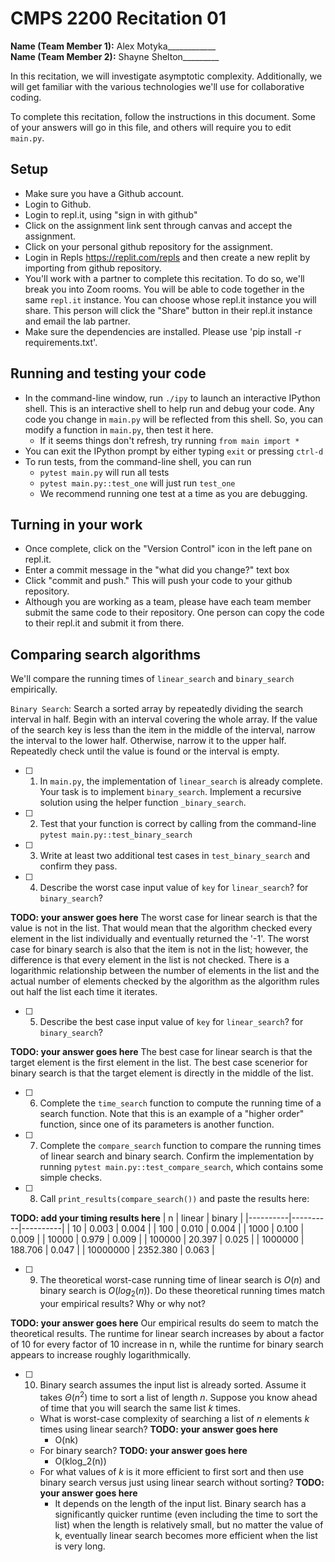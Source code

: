 # CMPS 2200  Recitation 01

**Name (Team Member 1):** Alex Motyka____________  
**Name (Team Member 2):** Shayne Shelton_________

In this recitation, we will investigate asymptotic complexity. Additionally, we will get familiar with the various technologies we'll use for collaborative coding.

To complete this recitation, follow the instructions in this document. Some of your answers will go in this file, and others will require you to edit `main.py`.


## Setup
- Make sure you have a Github account.
- Login to Github.
- Login to repl.it, using "sign in with github"
- Click on the assignment link sent through canvas and accept the assignment. 
- Click on your personal github repository for the assignment.
- Login in Repls https://replit.com/repls and then create a new replit by importing from github repository.
- You'll work with a partner to complete this recitation. To do so, we'll break you into Zoom rooms. You will be able to code together in the same `repl.it` instance. You can choose whose repl.it instance you will share. This person will click the "Share" button in their repl.it instance and email the lab partner.
- Make sure the dependencies are installed. Please use 'pip install -r requirements.txt'.

## Running and testing your code
- In the command-line window, run `./ipy` to launch an interactive IPython shell. This is an interactive shell to help run and debug your code. Any code you change in `main.py` will be reflected from this shell. So, you can modify a function in `main.py`, then test it here.
  + If it seems things don't refresh, try running `from main import *`
- You can exit the IPython prompt by either typing `exit` or pressing `ctrl-d`
- To run tests, from the command-line shell, you can run
  + `pytest main.py` will run all tests
  + `pytest main.py::test_one` will just run `test_one`
  + We recommend running one test at a time as you are debugging.

## Turning in your work

- Once complete, click on the "Version Control" icon in the left pane on repl.it.
- Enter a commit message in the "what did you change?" text box
- Click "commit and push." This will push your code to your github repository.
- Although you are working as a team, please have each team member submit the same code to their repository. One person can copy the code to their repl.it and submit it from there.

## Comparing search algorithms

We'll compare the running times of `linear_search` and `binary_search` empirically.

`Binary Search`: Search a sorted array by repeatedly dividing the search interval in half. Begin with an interval covering the whole array. If the value of the search key is less than the item in the middle of the interval, narrow the interval to the lower half. Otherwise, narrow it to the upper half. Repeatedly check until the value is found or the interval is empty.

- [ ] 1. In `main.py`, the implementation of `linear_search` is already complete. Your task is to implement `binary_search`. Implement a recursive solution using the helper function `_binary_search`. 

- [ ] 2. Test that your function is correct by calling from the command-line `pytest main.py::test_binary_search`

- [ ] 3. Write at least two additional test cases in `test_binary_search` and confirm they pass.

- [ ] 4. Describe the worst case input value of `key` for `linear_search`? for `binary_search`? 

**TODO: your answer goes here**
The worst case for linear search is that the value is not in the list. That would mean that the algorithm checked every element in the list individually and eventually returned the '-1'. The worst case for binary search is also that the item is not in the list; however, the difference is that every element in the list is not checked. There is a logarithmic relationship between the number of elements in the list and the actual number of elements checked by the algorithm as the algorithm rules out half the list each time it iterates.

- [ ] 5. Describe the best case input value of `key` for `linear_search`? for `binary_search`? 

**TODO: your answer goes here**
The best case for linear search is that the target element is the first element in the list. The best case scenerior for binary search is that the target element is directly in the middle of the list.

- [ ] 6. Complete the `time_search` function to compute the running time of a search function. Note that this is an example of a "higher order" function, since one of its parameters is another function.

- [ ] 7. Complete the `compare_search` function to compare the running times of linear search and binary search. Confirm the implementation by running `pytest main.py::test_compare_search`, which contains some simple checks.

- [ ] 8. Call `print_results(compare_search())` and paste the results here:

**TODO: add your timing results here**
|        n |   linear |   binary |
|----------|----------|----------|
|       10 |    0.003 |    0.004 |
|      100 |    0.010 |    0.004 |
|     1000 |    0.100 |    0.009 |
|    10000 |    0.979 |    0.009 |
|   100000 |   20.397 |    0.025 |
|  1000000 |  188.706 |    0.047 |
| 10000000 | 2352.380 |    0.063 |

- [ ] 9. The theoretical worst-case running time of linear search is $O(n)$ and binary search is $O(log_2(n))$. Do these theoretical running times match your empirical results? Why or why not?

**TODO: your answer goes here**
Our empirical results do seem to match the theoretical results. The runtime for linear search increases by about a factor of 10 for every factor of 10 increase in n, while the runtime for binary search appears to increase roughly logarithmically.

- [ ] 10. Binary search assumes the input list is already sorted. Assume it takes $\Theta(n^2)$ time to sort a list of length $n$. Suppose you know ahead of time that you will search the same list $k$ times. 
  + What is worst-case complexity of searching a list of $n$ elements $k$ times using linear search? **TODO: your answer goes here**
      + O(nk)
  + For binary search? **TODO: your answer goes here**
      + O(klog_2(n))
  + For what values of $k$ is it more efficient to first sort and then use binary search versus just using linear search without sorting? **TODO: your answer goes here**
      + It depends on the length of the input list. Binary search has a significantly quicker runtime (even including the time to sort the list) when the length is relatively small, but no matter the value of k, eventually linear search becomes more efficient when the list is very long. 
